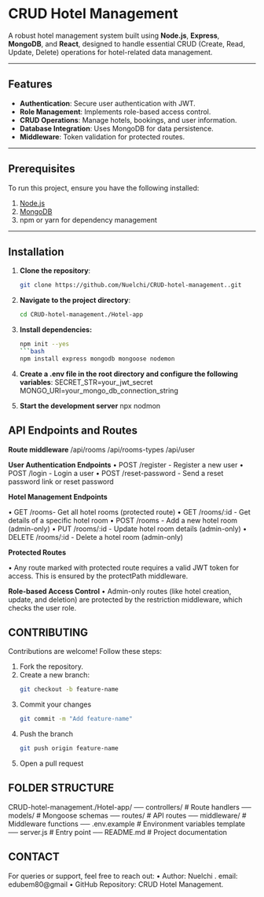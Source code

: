 # CRUD Hotel Management

A robust hotel management system built using **Node.js**, **Express**, **MongoDB**, and **React**, designed to handle essential CRUD (Create, Read, Update, Delete) operations for hotel-related data management.

---

## Features

- **Authentication**: Secure user authentication with JWT.
- **Role Management**: Implements role-based access control.
- **CRUD Operations**: Manage hotels, bookings, and user information.
- **Database Integration**: Uses MongoDB for data persistence.
- **Middleware**: Token validation for protected routes.

---

## Prerequisites

To run this project, ensure you have the following installed:

1. [Node.js](https://nodejs.org/)
2. [MongoDB](https://www.mongodb.com/)
3. npm or yarn for dependency management

---

## Installation

1. **Clone the repository**:
   ```bash
   git clone https://github.com/Nuelchi/CRUD-hotel-management..git

2.	**Navigate to the project directory**:
    ```bash
    cd CRUD-hotel-management./Hotel-app

3. **Install dependencies:**    
    ```bash
    npm init --yes
    ```bash
    npm install express mongodb mongoose nodemon 

4. **Create a .env file in the root directory and configure the following variables**:
    SECRET_STR=your_jwt_secret
    MONGO_URI=your_mongo_db_connection_string

5. **Start the development server**
    npx nodmon




## API Endpoints and Routes

**Route middleware**
/api/rooms
/api/rooms-types
/api/user

**User Authentication Endpoints**
•	POST /register - Register a new user
•	POST /login - Login a user
•	POST /reset-password - Send a reset password link or reset password


**Hotel Management Endpoints**

•	GET /rooms- Get all hotel rooms (protected route)
•	GET /rooms/:id - Get details of a specific hotel room
•	POST /rooms - Add a new hotel room (admin-only)
•	PUT /rooms/:id - Update hotel room details (admin-only)
•	DELETE /rooms/:id - Delete a hotel room (admin-only)

**Protected Routes**

•	Any route marked with protected route requires a valid JWT token for access. This is ensured by the protectPath middleware.


**Role-based Access Control**
•	Admin-only routes (like hotel creation, update, and deletion) are protected by the restriction middleware, which checks the user role.


## CONTRIBUTING
Contributions are welcome! Follow these steps:
1.	Fork the repository.
2.	Create a new branch:
    ```bash
    git checkout -b feature-name
3. Commit your changes
    ```bash
    git commit -m "Add feature-name"
4. Push the branch 
    ```bash
    git push origin feature-name
5. Open a pull request


## FOLDER STRUCTURE
CRUD-hotel-management./Hotel-app/
── controllers/         # Route handlers
── models/              # Mongoose schemas
── routes/              # API routes
── middleware/          # Middleware functions
── .env.example         # Environment variables template
── server.js            # Entry point
── README.md            # Project documentation


## CONTACT
For queries or support, feel free to reach out:
	•	Author: Nuelchi
    .   email: edubem80@gmail
	•	GitHub Repository: CRUD Hotel Management.